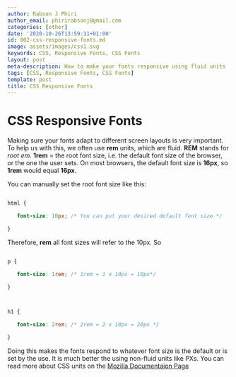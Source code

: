 ```yaml
---
author: Rabson J Phiri
author_email: phirirabsonj@gmail.com
categories: [other]
date: '2020-10-26T13:59:31+01:00'
id: 002-css-responsive-fonts.md
image: assets/images/css1.svg
keywords: CSS, Responsive Fonts, CSS Fonts
layout: post
meta-description: How to make your fonts responsive using fluid units
tags: [CSS, Responsive Fonts, CSS Fonts]
template: post
title: CSS Responsive Fonts
---
```




# CSS Responsive Fonts



Making sure your fonts adapt to different screen layouts is very important. To help us with this, we often use **rem** units, which are fluid. **REM** stands for *root em*. **1rem** = the root font size, i.e. the default font size of the browser, or the one the user sets. On most browsers, the default font size is **16px**, so **1rem** would equal **16px**.



You can manually set the root font size like this:



```css

html {

   font-size: 10px; /* You can put your desired default font size */

}

```



Therefore, **rem** all font sizes will refer to the 10px. So 



```css

p {

   font-size: 1rem; /* 1rem = 1 x 10px = 10px*/

}



h1 {

   font-size: 2rem; /* 2rem = 2 x 10px = 20px */

}

```



Doing this makes the fonts respond to whatever font size is the default or is set by the use. It is much better the using non-fluid units like PXs. You can read more about CSS units on the [Mozilla Documentaion Page](https://developer.mozilla.org/en-US/docs/Learn/CSS/Building_blocks/Values_and_units)